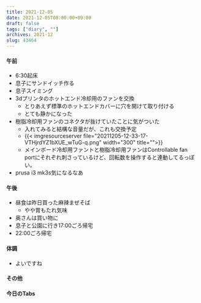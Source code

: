 ```yaml
---
title: 2021-12-05
date: 2021-12-05T00:00:00+09:00
draft: false
tags: ["diary", ""]
archives: 2021-12
slug: 43464
---
```

#### 午前
- 6:30起床
- 息子にサンドイッチ作る
- 息子スイミング
- 3dプリンタのホットエンド冷却用のファンを交換
  - とりあえず標準のホットエンドカバーに穴を開けて取り付ける
  - とても静かになった
- 樹脂冷却用ファンのコネクタが抜けていたことに気がついた
  - 入れてみると結構な音量だが、これも交換予定
  - {{< imgresourceserver file="20211205-12-33-17-VTHjrdYZ1bXUE_wTuG-q.png" width="300" title="">}}
  - メインボード冷却用ファントと樹脂冷却用ファンはControllable fan portにそれぞれ刺さっているけど、回転数を操作すると連動してるっぽい。
- prusa i3 mk3s気になるなあ
#### 午後
- 昼食は昨日買った麻辣まぜそば
  - やや胃もたれ気味
- 奥さんは買い物に
- 息子と公園に行き17:00ごろ帰宅
- 22:00ごろ帰宅
#### 体調
- よいですね
#### その他
#### 今日のTabs